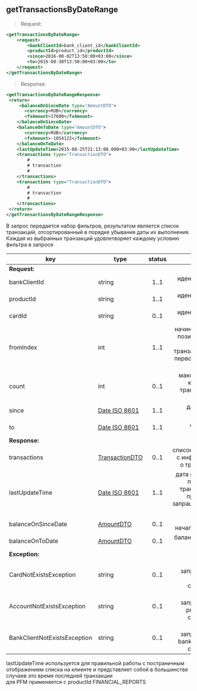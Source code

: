 ## getTransactionsByDateRange

> Request:

```xml
<getTransactionsByDateRange>
    <request>
        <bankClientId>bank_client_id</bankClientId>
        <productId>product_id</productId>
        <since>2016-08-02T13:50:00+03:00</since>
        <to>2016-08-30T13:50:00+03:00</to>
    </request>
</getTransactionsByDateRange>
```

> Response:

```xml
<getTransactionsByDateRangeResponse>
 <return>
     <balanceOnSinceDate type="AmountDTO">
       <currency>RUB</currency>
       <fxAmount>17600</fxAmount>
    </balanceOnSinceDate>
    <balanceOnToDate type="AmountDTO">
       <currency>RUB</currency>
       <fxAmount>-1054122</fxAmount>
    </balanceOnToDate>
    <lastUpdateTime>2015-08-25T21:13:08.000+03:00</lastUpdateTime>
    <transactions type="TransactionDTO">
        #
        # transaction
        #
    </transactions>
    <transactions type="TransactionDTO">
        #
        # transaction
        #
    </transactions>
 </return>
</getTransactionsByDateRangeResponse>
```

В запрос передается набор фильтров, результатом является список транзакций, отсортированный в порядке убывания даты их выполнения. Каждая из выбранных транзакций удовлетворяет каждому условию фильтра в запросе

key | type | status | comment
--- | ---- | :----: | ---:
**Request:** | | |
bankClientId | string | 1..1 | идентификатор клиента
productId | string | 1..1 | идентификатор продукта
cardId | string | 0..1 | идентификатор карты
fromIndex | int | 1..1 | начиная с какой позиции нужно передать транзакции (при первом запросе - 0)
count | int | 0..1 | максимальное количество транзакций на странице
since | [Date ISO 8601](https://ru.wikipedia.org/wiki/ISO_8601) | 1..1 | дата начала периода
to | [Date ISO 8601](https://ru.wikipedia.org/wiki/ISO_8601) | 1..1 | дата конца периода
**Response:** | | |
transactions | [TransactionDTO](#transactiondto) | 0..1 | список объектов с информацией о транзакциях
lastUpdateTime | [Date ISO 8601](https://ru.wikipedia.org/wiki/ISO_8601) | 1..1 | дата последней по времени транзакции по продукту из запрашиваемого периода
balanceOnSinceDate | [AmountDTO](#amountdto) | 0..1 | баланс на начало периода
balanceOnToDate | [AmountDTO](#amountdto) | 0..1 | баланс на конец периода
**Exception:** | | |
CardNotExistsException | string | 0..1 | карта с запрошенным cardId не существует
AccountNotExistsException | string | 0..1 | счет с запрошенным productId не существует
BankClientNotExistsException | string | 0..1 | клиент с запрошенным bankClientId не существует

<aside class="warning">lastUpdateTime используется для правильной работы с постраничным отображением списка на клиенте и представляет собой в большинстве случаев это время последней транзакции</aside>

<aside class="success">для PFM применяется с productId FINANCIAL_REPORTS</aside>
